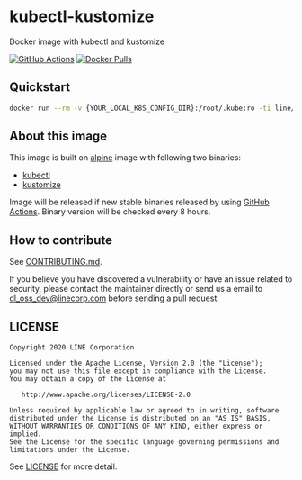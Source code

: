 # kubectl-kustomize

Docker image with kubectl and kustomize

[![GitHub Actions](https://github.com/line/kubectl-kustomize/workflows/Release/badge.svg)](https://github.com/line/kubectl-kustomize/actions?workflowID=Release) [![Docker Pulls](https://img.shields.io/docker/pulls/line/kubectl-kustomize)](https://hub.docker.com/r/line/kubectl-kustomize)

## Quickstart

```sh
docker run --rm -v {YOUR_LOCAL_K8S_CONFIG_DIR}:/root/.kube:ro -ti line/kubectl-kustomize:latest
```

## About this image

This image is built on [alpine](https://hub.docker.com/_/alpine) image with following two binaries:

- [kubectl](https://github.com/kubernetes/kubectl)
- [kustomize](https://github.com/kubernetes-sigs/kustomize)

Image will be released if new stable binaries released by using [GitHub Actions](https://github.com/features/actions). Binary version will be checked every 8 hours.

## How to contribute

See [CONTRIBUTING.md](CONTRIBUTING.md).

If you believe you have discovered a vulnerability or have an issue related to security, please contact the maintainer directly or send us a email to dl_oss_dev@linecorp.com before sending a pull request.

## LICENSE

```
Copyright 2020 LINE Corporation

Licensed under the Apache License, Version 2.0 (the "License");
you may not use this file except in compliance with the License.
You may obtain a copy of the License at

   http://www.apache.org/licenses/LICENSE-2.0

Unless required by applicable law or agreed to in writing, software
distributed under the License is distributed on an "AS IS" BASIS,
WITHOUT WARRANTIES OR CONDITIONS OF ANY KIND, either express or implied.
See the License for the specific language governing permissions and
limitations under the License.
```

See [LICENSE](LICENSE) for more detail.
